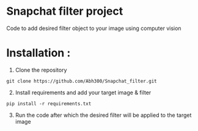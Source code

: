 # Snapchat filter project

Code to add desired filter object to your image using computer vision

# Installation :

1. Clone the repository

```
git clone https://github.com/Abh300/Snapchat_filter.git
```

2. Install requirements and add your target image & filter

```
pip install -r requirements.txt
```

3. Run the code after which the desired filter will be applied to the target image